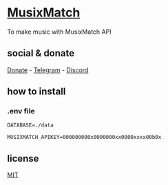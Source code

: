 # [MusixMatch](https://developer.musixmatch.com/)

To make music with MusixMatch API

## social & donate

[Donate](https://link.mercadopago.com.br/brtmvdl) - [Telegram](https://t.me/+KRmg5MlqgMk0MTg5) - [Discord](https://discord.gg/VUJWb4Yk)

## how to install

### .env file

```
DATABASE=./data

MUSIXMATCH_APIKEY=000000000x0000000xx0000xxxx00b0x
```

## license

[MIT](./LICENSE)
